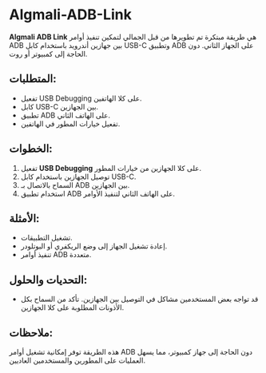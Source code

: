 # Algmali-ADB-Link

**Algmali ADB Link** هي طريقة مبتكرة تم تطويرها من قبل الجمالي لتمكين تنفيذ أوامر ADB بين جهازين أندرويد باستخدام كابل USB-C وتطبيق ADB على الجهاز الثاني. دون الحاجة إلى كمبيوتر أو روت.

## المتطلبات:
- تفعيل USB Debugging على كلا الهاتفين.
- كابل USB-C بين الجهازين.
- تطبيق ADB على الهاتف الثاني.
- تفعيل خيارات المطور في الهاتفين.

## الخطوات:
1. تفعيل **USB Debugging** على كلا الجهازين من خيارات المطور.
2. توصيل الجهازين باستخدام كابل USB-C.
3. السماح بالاتصال بـ ADB بين الجهازين.
4. استخدام تطبيق ADB على الهاتف الثاني لتنفيذ الأوامر.

## الأمثلة:
- تشغيل التطبيقات.
- إعادة تشغيل الجهاز إلى وضع الريكفري أو البوتلودر.
- تنفيذ أوامر ADB متعددة.

## التحديات والحلول:
- قد تواجه بعض المستخدمين مشاكل في التوصيل بين الجهازين. تأكد من السماح بكل الأذونات المطلوبة على كلا الجهازين.

## ملاحظات:
هذه الطريقة توفر إمكانية تشغيل أوامر ADB دون الحاجة إلى جهاز كمبيوتر، مما يسهل العمليات على المطورين والمستخدمين العاديين.
